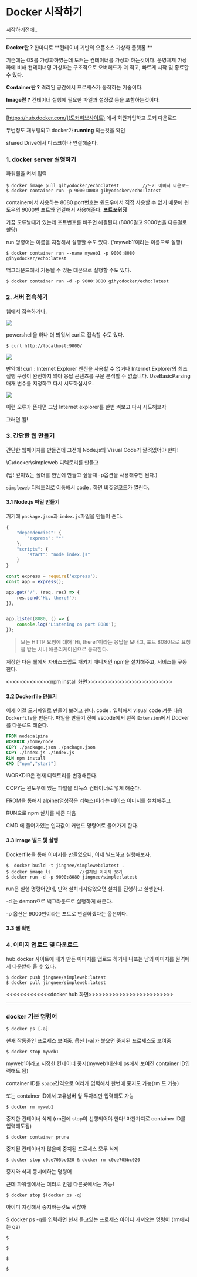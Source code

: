 # Docker 시작하기

시작하기전에.. 

---

**Docker란 ?** 한마디로 **컨테이너 기반의 오픈소스 가상화 플랫폼 **

기존에는 OS를 가상화하였는데 도커는 컨테이너를 가상화 하는것이다. 운영체제 가상화에 비해 컨테이너형 가상화는 구조적으로 오버헤드가 더 적고, 빠르게 시작 및 종료할 수 있다.

**Container란 ?** 격리된 공간에서 프로세스가 동작하는 기술이다. 

**Image란 ?** 컨테이너 실행에 필요한 파일과 설정값 등을 포함하는것이다.

---



[https://hub.docker.com/](도커허브사이트) 에서 회원가입하고 도커 다운로드

두번정도 재부팅되고 docker가 **running** 되는것을 확인

shared Drive에서 디스크하나 연결해준다.



### 1. docker server 실행하기

  파워쉘을 켜서 입력

```shell
$ docker image pull gihyodocker/echo:latest			//도커 이미지 다운로드
$ docker container run -p 9000:8080 gihyodocker/echo:latest
```

container에서 사용하는 8080 port번호는 윈도우에서 직접 사용할 수 없기 때문에 윈도우의 9000번 포트와 연결해서 사용해준다. **포트포워딩**

가끔 오류날때가 있는데 포트번호를 바꾸면 해결된다.(8080말고 9000번을 다른걸로 할당)



run 명령어는 이름을 지정해서 실행할 수도 있다. ('myweb1'이라는 이름으로 실행)

```shell
$ docker container run --name myweb1 -p 9000:8080 gihyodocker/echo:latest
```

백그라운드에서 기동될 수 있는 데몬으로 실행할 수도 있다.

```shell
$ docker container run -d -p 9000:8080 gihyodocker/echo:latest
```

### 2. 서버 접속하기

웹에서 접속하거나,

![](E:\TIL\docker\pic\docker시작.png)

powershell을 하나 더 띄워서 curl로 접속할 수도 있다.

```shell
$ curl http://localhost:9000/
```

![](E:\TIL\docker\pic\dockercurl.png)

만약에! curl : Internet Explorer 엔진을 사용할 수 없거나 Internet Explorer의 최초 실행 구성이 완전하지 않아 응답 콘텐츠를 구문
분석할 수 없습니다. UseBasicParsing 매개 변수를 지정하고 다시 시도하십시오.

![](E:\TIL\docker\pic\curl오류.png)

이런 오류가 뜬다면 그냥 Internet explorer를 한번 켜보고 다시 시도해보자

그러면 됨!



### 3. 간단한 웹 만들기

간단한 웹페이지를 만들건데 그전에 Node.js와 Visual Code가 깔려있어야 한다!

\C\docker\simpleweb 디렉토리를 만들고

(팁! 깊이있는 폴더를 한번에 만들고 싶을때 -p옵션을 사용해주면 된다.)

`simpleweb` 디렉토리로 이동해서 code . 하면 비쥬얼코드가 열린다.

#### 3.1 Node.js 파일 만들기

거기에 `package.json`과 `index.js`파일을 만들어 준다.

```javascript
{
    "dependencies": {
        "express": "*"
    },
    "scripts": {
        "start": "node index.js"
    }
}
```

```javascript
const express = require('express');
const app = express();

app.get('/', (req, res) => {
    res.send('Hi, there!');
});


app.listen(8080, () => {
    console.log('Listening on port 8080');
});
```

> 모든 HTTP 요청에 대해 'Hi, there!'이라는 응답을 보내고, 포트 8080으로 요청을 받는 서버 애플리케이션으로 동작한다.

저장한 다음 쉘에서 자바스크립트 패키지 매니저인 npm을 설치해주고, 서비스를 구동한다.

<<<<<<<<<<<<<npm install 화면>>>>>>>>>>>>>>>>>>>>>>>>>

#### 3.2 Dockerfile 만들기

이제 이걸 도커파일로 만들어 보려고 한다. code . 입력해서 visual code 켜준 다음 `Dockerfile`을 만든다. 파일을 만들기 전에 vscode에서 왼쪽 `Extension`에서 Docker를 다운로드 해준다.

```dockerfile
FROM node:alpine
WORKDIR /home/node
COPY ./package.json ./package.json
COPY ./index.js ./index.js
RUN npm install
CMD ["npm","start"]
```

WORKDIR은 현재 디렉토리를 변경해준다.

COPY는 윈도우에 있는 파일을 리눅스 컨테이너로 넣게 해준다.

FROM을 통해서 alpine(엄청작은 리눅스)이라는 베이스 이미지를 설치해주고

RUN으로 npm 설치를 해준 다음

CMD 에 들어가있는 인자값이 커맨드 명령어로 들어가게 한다.

#### 3.3 image 빌드 및 실행

Dockerfile을 통해 이미지를 만들었으니, 이제 빌드하고 실행해보자.

```shell
$  docker build -t jingnee/simpleweb:latest .
$ docker image ls			//설치된 이미지 보기
$ docker run -d -p 9000:8080 jingnee/simple:latest
```

run은 실행 명령어인데, 만약 설치되지않았으면 설치를 진행하고 실행한다.

-d 는 demon으로 백그라운드로 실행하게 해준다.

-p 옵션은 9000번이라는 포트로 연결하겠다는 옵션이다.

#### 3.3 웹 확인



### 4. 이미지 업로드 및 다운로드

hub.docker 사이트에 내가 만든 이미지를 업로드 하거나 나또는 남의 이미지를 원격에서 다운받아 올 수 있다.

```shell
$ docker push jingnee/simpleweb:latest
$ docker pull jingnee/simpleweb:latest
```

<<<<<<<<<<<<<docker hub 화면>>>>>>>>>>>>>>>>>>>>>>>>>



---

### docker 기본 명령어

```shell
$ docker ps [-a]
```

현재 작동중인 프로세스 보여줌. 옵션 [-a]가 붙으면 중지된 프로세스도 보여줌

```shell
$ docker stop myweb1
```

myweb1이라고 지정한 컨테이너 중지(myweb1대신에 ps에서 보여진 container ID입력해도 됨)

container ID를 `space`간격으로 여러개 입력해서 한번에 중지도 가능(rm 도 가능)

또는 container ID에서 고유넘버 앞 두자리만 입력해도 가능

```shell
$ docker rm myweb1
```

중지한 컨테이너 삭제 (rm전에 stop이 선행되어야 한다! 마찬가지로 container ID를 입력해도됨)

```shell
$ docker container prune
```

중지된 컨테이너가 많을때 중지된 프로세스 모두 삭제

```shell
$ docker stop c0ce705bc020 & docker rm c0ce705bc020
```

 중지와 삭제 동시에하는 명령어

근데 파워쉘에서는 에러로 안됨 다른곳에서는 가능!

```shell
$ docker stop $(docker ps -q)	
```

아이디 지정해서 중지하는것도 귀찮아

$ docker ps -q를 입력하면 현재 돌고있는 프로세스 아이디 가져오는 명령어 (rm에서는 qa)

```shell
$ 
```



```shell
$ 
```



```shell
$ 
```

 

```shell
$ 
```



